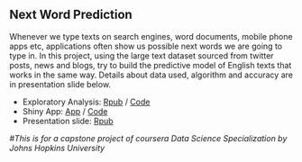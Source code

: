 
## Next Word Prediction 

Whenever we type texts on search engines, word documents, mobile phone apps etc, applications often show us possible next words we are going to type in. In this project, using the large text dataset sourced from twitter posts, news and blogs, try to build the predictive model of English texts that works in the same way. Details about data used, algorithm and accuracy are in presentation slide below. 

- Exploratory Analysis: [Rpub](https://rpubs.com/NAyako/1036093) /  [Code](https://github.com/belanello/NLP/blob/main/Milestone.Rmd) 
- Shiny App: [App](https://belanello.shinyapps.io/NextWordPrediction/) / [Code](https://github.com/belanello/NLP/tree/main/NextWordPrediction)
- Presentation slide: [Rpub](https://rpubs.com/NAyako/1042535)

*#This is for a capstone project of coursera Data Science Specialization by Johns Hopkins University*
